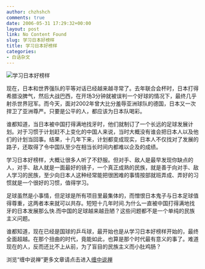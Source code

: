 ```yaml
---
author: chzhshch
comments: true
date: 2006-05-31 17:29:32+00:00
layout: post
link: No Content Found
slug: 学习日本好榜样
title: 学习日本好榜样
categories:
- 白话杂文
---
```


			

                                                                    

![学习日本好榜样](http://simg.sinajs.cn/blog7style/images/common/sg_trans.gif)

                                                                    

                                                                      
  现在，日本和世界强队的平等对话已经越来越寻常了。去年联合会杯时，日本打得希腊没脾气，然后大战巴西，在开场3分钟就被误判一个好球的情况下，最终几乎射杀世界冠军。而今天，面对2002年曾大比分羞辱亚洲球队的德国，日本又一次捍卫了亚洲尊严。只要是公平的人，都应该为日本队喝彩。

  
 谁都知道，当日本被中国打得满地找牙时，他们就制订了一个长远的足球发展计划。对于习惯于计划赶不上变化的中国人来说，当时大概没有谁会把日本人以及他们的计划当回事。结果，十几年下来，计划都变成现实，日本人不仅找对了发展的路子，还取得了令中国队至少在相当长时间内都难以企及的成绩。  
  
 学习日本好榜样，大概让很多人听了不舒服。但对手、敌人是最早发现你缺点的人，对手、敌人就是一面最好的镜子，一个真正成熟的民族，就是善于向对手、敌人学习的民族，至少向日本人这种经常能把很困难的事情按部就班弄成、弄好的习惯就是一个很好的习惯，值得学习。  
  
 足球虽然是小事情，但足球是所有项目里最集体的，而憎恨日本鬼子与日本足球值得尊重，这两者本来就可以共存。短短十几年时间.为什么一直被中国打得满地找牙的日本发展那么快.而中国的足球越来越丑陋？这些问题都不是一个单纯的民族主义问题。

  谁都知道，现在已经是国球的乒乓球，最开始也是从学习日本好榜样开始的，最终全面超越。在那个扭曲的时代，竟能如此，也算是那个时代最有意义的事了。难道现在的人，反而还比不上从前，为了盲目的民族主义而小肚鸡肠？

浏览“缠中说禅”更多文章请点击进入[缠中说禅](http://blog.sina.com.cn/m/chzhshch)
